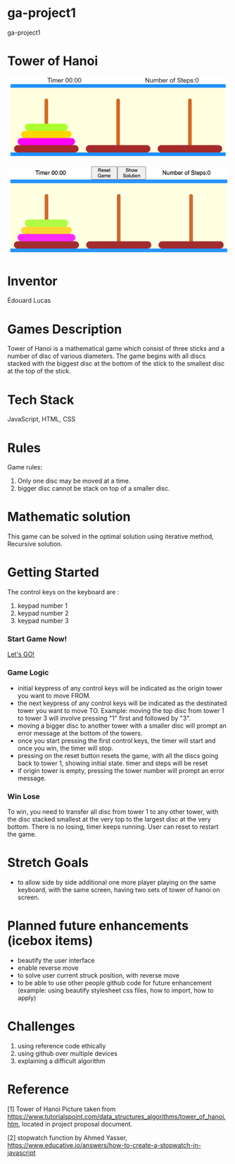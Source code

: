 # ga-project1

ga-project1

# Tower of Hanoi

![alt text](https://github.com/psionicmind/ga-project1/blob/main/img/Images%20of%20your%20actual%20game.png?raw=true)

![with reset and show solution buttons](https://github.com/psionicmind/ga-project1/blob/main/img/Images%20of%20your%20actual%20game%20v2.png?raw=true)

# Inventor

Édouard Lucas

# Games Description

Tower of Hanoi is a mathematical game which consist of three sticks and a number of disc of various diameters. The game begins with all discs stacked with the biggest disc at the bottom of the stick to the smallest disc at the top of the stick.

# Tech Stack

JavaScript, HTML, CSS

# Rules

Game rules:

1. Only one disc may be moved at a time.
2. bigger disc cannot be stack on top of a smaller disc.

# Mathematic solution

This game can be solved in the optimal solution using iterative method, Recursive solution.

# Getting Started

The control keys on the keyboard are :

1. keypad number 1
2. keypad number 2
3. keypad number 3

### Start Game Now!

[Let's GO!](https://ga-project1-teal.vercel.app/)

### Game Logic

- initial keypress of any control keys will be indicated as the origin tower you want to move FROM.
- the next keypress of any control keys will be indicated as the destinated tower you want to move TO.
  Example:
  moving the top disc from tower 1 to tower 3 will involve pressing "1" first and followed by "3".
- moving a bigger disc to another tower with a smaller disc will prompt an error message at the bottom of the towers.
- once you start pressing the first control keys, the timer will start and once you win, the timer will stop.
- pressing on the reset button resets the game, with all the discs going back to tower 1, showing initial state.
  timer and steps will be reset
- if origin tower is empty, pressing the tower number will prompt an error message.

### Win Lose

To win, you need to transfer all disc from tower 1 to any other tower, with the disc stacked smallest at the very top to the largest disc at the very bottom.
There is no losing, timer keeps running. User can reset to restart the game.

# Stretch Goals

- to allow side by side additional one more player playing on the same keyboard, with the same screen, having two sets of tower of hanoi on screen.

# Planned future enhancements (icebox items)

- beautify the user interface
- enable reverse move
- to solve user current struck position, with reverse move
- to be able to use other people github code for future enhancement
  (example: using beautify stylesheet css files, how to import, how to apply)

# Challenges

1. using reference code ethically
2. using github over multiple devices
3. explaining a difficult algorithm

# Reference

[1] Tower of Hanoi Picture taken from https://www.tutorialspoint.com/data_structures_algorithms/tower_of_hanoi.htm, located in project proposal document.

[2] stopwatch function by Ahmed Yasser, https://www.educative.io/answers/how-to-create-a-stopwatch-in-javascript
